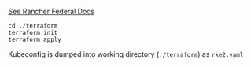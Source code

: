 [See Rancher Federal Docs](https://github.com/rancherfederal/rke2-aws-tf)


```
cd ./terraform
terraform init
terraform apply
```
Kubeconfig is dumped into working directory (`./terraform`) as `rke2.yaml`
